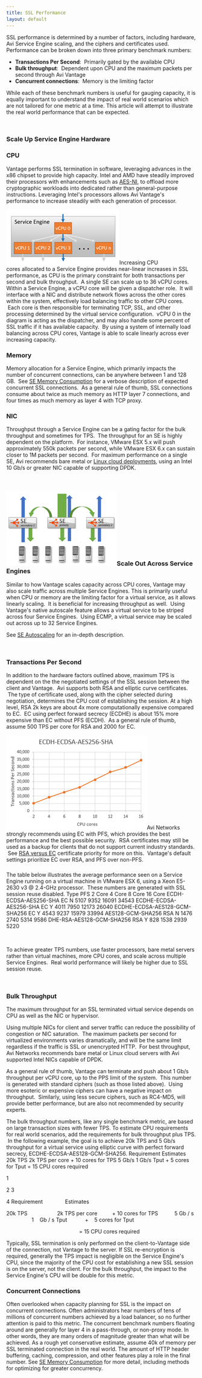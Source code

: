 ```yaml
---
title: SSL Performance
layout: default
---
```

SSL performance is determined by a number of factors, including hardware, Avi Service Engine scaling, and the ciphers and certificates used. Performance can be broken down into three primary benchmark numbers:

* **Transactions Per Second**:  Primarily gated by the available CPU
* **Bulk throughput**:  Dependent upon CPU and the maximum packets per second through Avi Vantage
* **Concurrent connections**:  Memory is the limiting factor

While each of these benchmark numbers is useful for gauging capacity, it is equally important to understand the impact of real world scenarios which are not tailored for one metric at a time. This article will attempt to illustrate the real world performance that can be expected.

 

### Scale Up Service Engine Hardware

### CPU

Vantage performs SSL termination in software, leveraging advances in the x86 chipset to provide high capacity. Intel and AMD have steadily improved their processors with enhancements such as <a href="http://www.intel.com/content/www/us/en/architecture-and-technology/advanced-encryption-standard--aes-/data-protection-aes-general-technology.html">AES-NI</a>, to offload more cryptographic workloads into dedicated rather than general-purpose instructions. Leveraging Intel's processors allows Avi Vantage's performance to increase steadily with each generation of processor.

<a href="img/vCPUscaleout1.png"><img src="img/vCPUscaleout1.png" alt="vCPUscaleout1" width="300" height="146"></a>Increasing CPU cores allocated to a Service Engine provides near-linear increases in SSL performance, as CPU is the primary constraint for both transactions per second and bulk throughput.  A single SE can scale up to 36 vCPU cores. Within a Service Engine, a vCPU core will be given a dispatcher role.  It will interface with a NIC and distribute network flows across the other cores within the system, effectively load balancing traffic to other CPU cores.  Each core is then responsible for terminating TCP, SSL, and other processing determined by the virtual service configuration.  vCPU 0 in the diagram is acting as the dispatcher, and may also handle some percent of SSL traffic if it has available capacity.  By using a system of internally load balancing across CPU cores, Vantage is able to scale linearly across ever increasing capacity.

### Memory

Memory allocation for a Service Engine, which primarily impacts the number of concurrent connections, can be anywhere between 1 and 128 GB.  See <a href="/se-memory-consumption/">SE Memory Consumption</a> for a verbose description of expected concurrent SSL connections.  As a general rule of thumb, SSL connections consume about twice as much memory as HTTP layer 7 connections, and four times as much memory as layer 4 with TCP proxy.

### NIC

Throughput through a Service Engine can be a gating factor for the bulk throughput and sometimes for TPS.  The throughput for an SE is highly dependent on the platform.  For instance, VMware ESX 5.x will push approximately 550k packets per second, while VMware ESX 6.x can sustain closer to 1M packets per second.  For maximum performance on a single SE, Avi recommends bare metal or <a href="/installing-avi-vantage-for-a-linux-server-cloud/">Linux cloud deployments</a>, using an Intel 10 Gb/s or greater NIC capable of supporting DPDK.

 

### <a href="img/scale-illustrated.png"><img src="img/scale-illustrated.png" alt="scale illustrated" width="293" height="197"></a>Scale Out Across Service Engines

Similar to how Vantage scales capacity across CPU cores, Vantage may also scale traffic across multiple Service Engines. This is primarily useful when CPU or memory are the limiting factor for a virtual service, as it allows linearly scaling.  It is beneficial for increasing throughput as well.  Using Vantage's native autoscale feature allows a virtual service to be striped across four Service Engines.  Using ECMP, a virtual service may be scaled out across up to 32 Service Engines.

See <a href="/autoscale-service-engines/">SE Autoscaling</a> for an in-depth description.

 

### Transactions Per Second

In addition to the hardware factors outlined above, maximum TPS is dependent on the the negotiated settings of the SSL session between the client and Vantage.  Avi supports both RSA and elliptic curve certificates.  The type of certificate used, along with the cipher selected during negotiation, determines the CPU cost of establishing the session. At a high level, RSA 2k keys are about 4x more computationally expensive compared to EC.  EC using perfect forward secrecy (ECDHE) is about 15% more expensive than EC without PFS (ECDH).  As a general rule of thumb, assume 500 TPS per core for RSA and 2000 for EC.

<a href="img/SSL-Performance.png"><img src="img/SSL-Performance.png" alt="SSL Performance" width="373" height="250"></a>Avi Networks strongly recommends using EC with PFS, which provides the best performance and the best possible security.  RSA certificates may still be used as a backup for clients that do not support current industry standards.  See <a href="/ecc-versus-rsa-certificate-priority/">RSA versus EC</a> certificate priority for more on this.  Vantage's default settings prioritize EC over RSA, and PFS over non-PFS.

###

The table below illustrates the average performance seen on a Service Engine running on a virtual machine in VMware ESX 6, using a Xeon E5-2630 v3 @ 2.4-GHz processor.  These numbers are generated with SSL session reuse disabled.
Type PFS 2 Core 4 Core 8 Core 16 Core ECDH-ECDSA-AES256-SHA EC N 5107 9352 16091 34543 ECDHE-ECDSA-AES256-SHA EC Y 4011 7950 12173 26040 ECDHE-ECDSA-AES128-GCM-SHA256 EC Y 4543 9237 15979 33994 AES128-GCM-SHA256 RSA N 1476 2740 5314 9586 DHE-RSA-AES128-GCM-SHA256 RSA Y 828 1538 2939 5220

 

To achieve greater TPS numbers, use faster processors, bare metal servers rather than virtual machines, more CPU cores, and scale across multiple Service Engines.  Real world performance will likely be higher due to SSL session reuse.

 

### Bulk Throughput

The maximum throughput for an SSL terminated virtual service depends on CPU as well as the NIC or hypervisor.

Using multiple NICs for client and server traffic can reduce the possibility of congestion or NIC saturation.  The maximum packets per second for virtualized environments varies dramatically, and will be the same limit regardless if the traffic is SSL or unencrypted HTTP.  For best throughput, Avi Networks recommends bare metal or Linux cloud servers with Avi supported Intel NICs capable of DPDK.

As a general rule of thumb, Vantage can terminate and push about 1 Gb/s throughput per vCPU core, up to the PPS limit of the system.  This number is generated with standard ciphers (such as those listed above).  Using more esoteric or expensive ciphers can have a negative impact on throughput.  Similarly, using less secure ciphers, such as RC4-MD5, will provide better performance, but are also not recommended by security experts.

The bulk throughput numbers, like any single benchmark metric, are based on large transaction sizes with fewer TPS. To estimate CPU requirements for real world scenarios, add the requirements for bulk throughput plus TPS.  In the following example, the goal is to achieve 20k TPS and 5 Gb/s throughput for a virtual service using elliptic curve with perfect forward secrecy, ECDHE-ECDSA-AES128-GCM-SHA256.
Requirement Estimates 20k TPS 2k TPS per core + 10 cores for TPS 5 Gb/s 1 Gb/s Tput + 5 cores for Tput = 15 CPU cores required

1

2
3

4 Requirement               Estimates               

20k  TPS                    2k  TPS per core          +  10  cores for  TPS       
   5  Gb / s                  1    Gb / s  Tput            +    5  cores for  Tput

                                                 =  15  CPU cores required

Typically, SSL termination is only performed on the client-to-Vantage side of the connection, not Vantage to the server. If SSL re-encryption is required, generally the TPS impact is negligible on the Service Engine's CPU, since the majority of the CPU cost for establishing a new SSL session is on the server, not the client. For the bulk throughput, the impact to the Service Engine's CPU will be double for this metric.

### Concurrent Connections

Often overlooked when capacity planning for SSL is the impact on concurrent connections. Often administrators hear numbers of tens of millions of concurrent numbers achieved by a load balancer, so no further attention is paid to this metric. The concurrent benchmark numbers floating around are generally for layer 4 in a pass-through, or non-proxy mode. In other words, they are many orders of magnitude greater than what will be achieved. As a rough yet conservative estimate, assume 40k of memory per SSL terminated connection in the real world. The amount of HTTP header buffering, caching, compression, and other features play a role in the final number. See <a href="/se-memory-consumption/" target="_blank">SE Memory Consumption</a> for more detail, including methods for optimizing for greater concurrency.